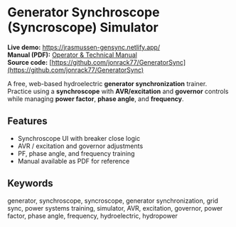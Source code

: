 # Generator Synchroscope (Syncroscope) Simulator

**Live demo:** https://jrasmussen-gensync.netlify.app/  
**Manual (PDF):** [Operator & Technical Manual](Sim_Manual.pdf)  
**Source code:** [https://github.com/jonrack77/GeneratorSync](https://github.com/jonrack77/GeneratorSync)

A free, web-based hydroelectric **generator synchronization** trainer. Practice using a **synchroscope** with **AVR/excitation** and **governor** controls while managing **power factor**, **phase angle**, and **frequency**.

## Features
- Synchroscope UI with breaker close logic
- AVR / excitation and governor adjustments
- PF, phase angle, and frequency training
- Manual available as PDF for reference

## Keywords
generator, synchroscope, syncroscope, generator synchronization, grid sync, power systems training, simulator, AVR, excitation, governor, power factor, phase angle, frequency, hydroelectric, hydropower
